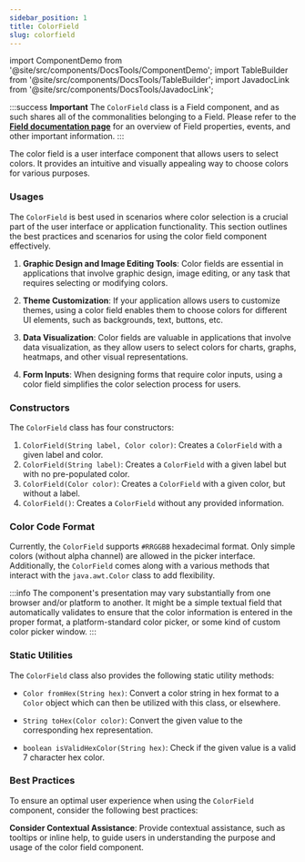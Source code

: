 ```yaml
---
sidebar_position: 1
title: ColorField
slug: colorfield
---
```


import ComponentDemo from '@site/src/components/DocsTools/ComponentDemo';
import TableBuilder from '@site/src/components/DocsTools/TableBuilder';
import JavadocLink from '@site/src/components/DocsTools/JavadocLink';

<JavadocLink type="engine" location="org/dwcj/component/field/ColorField"/>

:::success **Important**
The `ColorField` class is a Field component, and as such shares all of the commonalities belonging to a Field. Please refer to the **[Field documentation page](/docs/components/fields)** for an overview of Field properties, events, and other important information.
:::

The color field is a user interface component that allows users to select colors. It provides an intuitive and visually appealing way to choose colors for various purposes.

### Usages

The `ColorField` is best used in scenarios where color selection is a crucial part of the user interface or application functionality. This section outlines the best practices and scenarios for using the color field component effectively.

1. **Graphic Design and Image Editing Tools**: Color fields are essential in applications that involve graphic design, image editing, or any task that requires selecting or modifying colors.

2. **Theme Customization**: If your application allows users to customize themes, using a color field enables them to choose colors for different UI elements, such as backgrounds, text, buttons, etc.

3. **Data Visualization**: Color fields are valuable in applications that involve data visualization, as they allow users to select colors for charts, graphs, heatmaps, and other visual representations.

4. **Form Inputs**: When designing forms that require color inputs, using a color field simplifies the color selection process for users.

### Constructors

The `ColorField` class has four constructors:

1. `ColorField(String label, Color color)`: Creates a `ColorField` with a given label and color.
2. `ColorField(String label)`: Creates a `ColorField` with a given label but with no pre-populated color.
3. `ColorField(Color color)`: Creates a `ColorField` with a given color, but without a label.
4. `ColorField()`: Creates a `ColorField` without any provided information.

### Color Code Format

Currently, the `ColorField` supports `#RRGGBB` hexadecimal format. Only simple colors (without alpha channel) are allowed in the picker interface. Additionally, the `ColorField` comes along with a various methods that interact with the `java.awt.Color` class to add flexibility.

:::info
The component's presentation may vary substantially from one browser and/or platform to another. It might be a simple textual field that automatically validates to ensure that the color information is entered in the proper format, a platform-standard color picker, or some kind of custom color picker window.
:::

### Static Utilities 

The `ColorField` class also provides the following static utility methods:

- `Color fromHex(String hex)`: Convert a color string in hex format to a `Color` object which can then be utilized with this class, or elsewhere.

- `String toHex(Color color)`: Convert the given value to the corresponding hex representation.

- `boolean isValidHexColor(String hex)`: Check if the given value is a valid 7 character hex color.

### Best Practices

To ensure an optimal user experience when using the `ColorField` component, consider the following best practices:

 **Consider Contextual Assistance**: Provide contextual assistance, such as tooltips or inline help, to guide users in understanding the purpose and usage of the color field component.